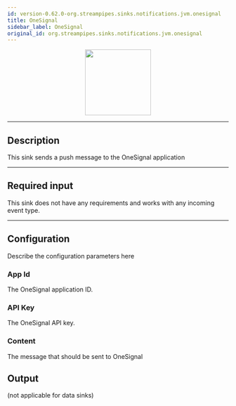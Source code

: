 ```yaml
---
id: version-0.62.0-org.streampipes.sinks.notifications.jvm.onesignal
title: OneSignal
sidebar_label: OneSignal
original_id: org.streampipes.sinks.notifications.jvm.onesignal
---
```




<p align="center"> 
    <img src="/docs/img/pipeline-elements/org.streampipes.sinks.notifications.jvm.onesignal/icon.png" width="150px;" class="pe-image-documentation"/>
</p>

***

## Description

This sink sends a push message to the OneSignal application

***

## Required input

This sink does not have any requirements and works with any incoming event type.

***

## Configuration

Describe the configuration parameters here

### App Id

The OneSignal application ID.

### API Key

The OneSignal API key.

### Content

The message that should be sent to OneSignal

## Output

(not applicable for data sinks)
